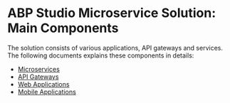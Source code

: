 # ABP Studio Microservice Solution: Main Components

The solution consists of various applications, API gateways and services. The following documents explains these components in details:

* [Microservices](microservices.md)
* [API Gateways](api-gateways.md)
* [Web Applications](web-applications.md)
* [Mobile Applications](mobile-applications.md)